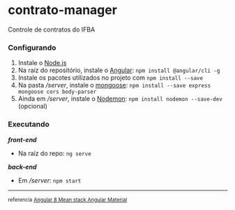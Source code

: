 # contrato-manager
Controle de contratos do IFBA

### Configurando

1. Instale o [Node.js](https://nodejs.org/en/download/)
2. Na raíz do repositório, instale o [Angular](https://angular.io/): `npm install @angular/cli -g`
3. Instale os pacotes utilizados no projeto com `npm install --save`
4. Na pasta _/server_, instale o [mongoose](https://mongoosejs.com/): `npm install --save express mongoose cors body-parser`
5. Ainda em _/server_, instale o [Nodemon](https://nodemon.io/): `npm install nodemon --save-dev` (opcional)

### Executando
**_front-end_**
* Na raíz do repo: `ng serve`

**_back-end_**
* Em _/server_: `npm start`

---

<sub>referencia [Angular 8 Mean stack Angular Material](https://github.com/SinghDigamber/Angular8MeanstackAngularMaterial/)
</sub>
